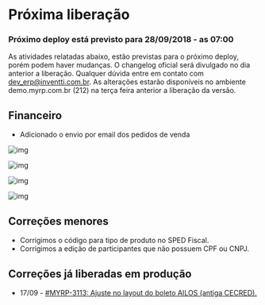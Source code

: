 # Próxima liberação

### Próximo deploy está previsto para 28/09/2018 - as 07:00
As atividades relatadas abaixo, estão previstas para o próximo deploy, porém podem haver mudanças. O changelog oficial será divulgado no dia anterior a liberação. Qualquer dúvida entre em contato com dev_erp@inventti.com.br.
As alterações estarão disponíveis no ambiente demo.myrp.com.br (212) na terça feira anterior a liberação da versão.

## Financeiro
* Adicionado o envio por email dos pedidos de venda

![img](https://i.imgur.com/zeQNPFm.png)

![img](https://i.imgur.com/yPx3BC0.png)

![img](https://i.imgur.com/pKPb4Ls.png)

![img](https://i.imgur.com/RPVrVpp.png)


## Correções menores
* Corrigimos o código para tipo de produto no SPED Fiscal.
* Corrigimos a edição de participantes que não possuem CPF ou CNPJ.


## Correções já liberadas em produção
* 17/09 - [#MYRP-3113: Ajuste no layout do boleto AILOS (antiga CECRED).](https://devmyrp.atlassian.net/browse/MYRP-3113)
